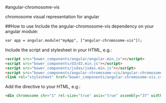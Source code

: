 #angular-chromosome-vis

chromosome visual representation for angular 

##How to use
Include the angular-chromosome-vis dependency on your angular module:

```html
var app = angular.module("myApp", ["angular-chromosome-vis"]);
```

Include the script and stylesheet in your HTML, e.g.:

```html
<script src="bower_components/angular/angular.min.js"></script>
<script src="bower_components/d3/d3.min.js"></script>
<script src="bower_components/jsdas/jsdas.min.js"></script>
<script src="bower_components/angular-chromosome-vis/angular-chromosome-vis.js"></script>
<link rel="stylesheet" href="bower_components/angular-chromosome-vis.css" />
```

Add the directive to your HTML, e.g.:

```html
<div chromosome chr="1" rel-size="true" axis="true" assembly="37" width='850' height="20" mode="multi"></div>
```